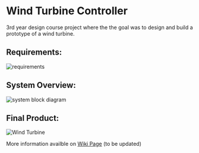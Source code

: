 # Wind Turbine Controller
3rd year design course project where the the goal was to design and build a prototype of a wind turbine.
## Requirements:
![requirements](https://user-images.githubusercontent.com/25499626/55660631-39ff1f80-57bc-11e9-88c7-41a0b720502c.png)
## System Overview:
![system block diagram](https://user-images.githubusercontent.com/25499626/55660710-a548f180-57bc-11e9-864d-9f71ac593ce6.png)
## Final Product:
![Wind Turbine](https://user-images.githubusercontent.com/25499626/55665260-05f22180-57f1-11e9-94fe-0db3d6c2661a.png)

More information availble on [Wiki Page](https://github.com/markomarkusi/Wind-Turbine-Controller/wiki) (to be updated)
